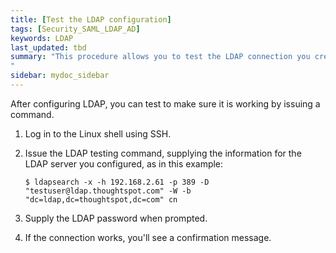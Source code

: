 ```yaml
---
title: [Test the LDAP configuration]
tags: [Security_SAML_LDAP_AD]
keywords: LDAP
last_updated: tbd
summary: "This procedure allows you to test the LDAP connection you created.
"
sidebar: mydoc_sidebar
---
```

After configuring LDAP, you can test to make sure it is working by issuing a command.

1. Log in to the Linux shell using SSH.
2. Issue the LDAP testing command, supplying the information for the LDAP server you configured, as in this example:

    ```
    $ ldapsearch -x -h 192.168.2.61 -p 389 -D "testuser@ldap.thoughtspot.com" -W -b "dc=ldap,dc=thoughtspot,dc=com" cn
    ```

3. Supply the LDAP password when prompted.
4. If the connection works, you'll see a confirmation message.
